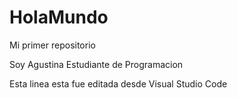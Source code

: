 # HolaMundo

Mi primer repositorio

Soy Agustina Estudiante de Programacion


Esta linea esta fue editada desde Visual Studio Code